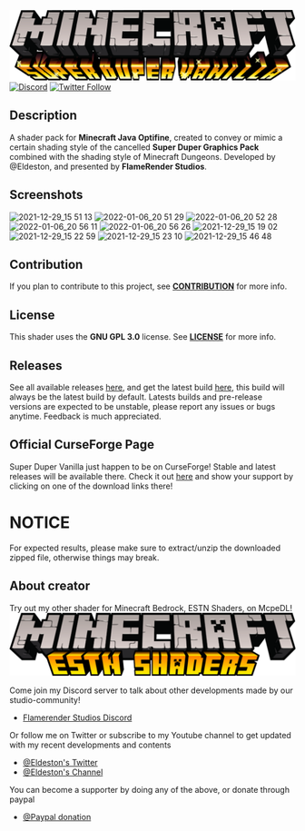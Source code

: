 ![titleLogo](/shaders/textures/title.png)
[![Discord](https://img.shields.io/discord/604061216779796492.svg?logo=discord&logoColor=white&logoWidth=20&labelColor=7289DA&label=Discord)](https://discord.gg/4XNhkcd)
[![Twitter Follow](https://img.shields.io/twitter/follow/eldeston?color=dark&label=Follow&logoColor=dark)](https://twitter.com/eldeston)

## Description
   A shader pack for **Minecraft Java Optifine**, created to convey or mimic a certain shading style of the cancelled __Super Duper Graphics Pack__ combined with the shading style of Minecraft Dungeons. Developed by @Eldeston, and presented by __FlameRender Studios__.

## Screenshots
![2021-12-29_15 51 13](https://user-images.githubusercontent.com/59617287/148426077-f6b04fca-ffaa-4e38-b4f2-20fdc3ca36e2.png)
![2022-01-06_20 51 29](https://user-images.githubusercontent.com/59617287/148426111-031e2906-7285-4521-b064-f355c5d7b36e.png)
![2022-01-06_20 52 28](https://user-images.githubusercontent.com/59617287/148426121-044649ad-fdcd-45e7-bdbb-7b41f9dc02e8.png)
![2022-01-06_20 56 11](https://user-images.githubusercontent.com/59617287/148426123-3733564f-fa1e-424b-a995-e48adfc6357a.png)
![2022-01-06_20 56 26](https://user-images.githubusercontent.com/59617287/148426129-93c6f425-8215-465d-9fad-b1ce2d463fd1.png)
![2021-12-29_15 19 02](https://user-images.githubusercontent.com/59617287/148426133-1d1ae77c-b860-4212-be22-f0cffca93c36.png)
![2021-12-29_15 22 59](https://user-images.githubusercontent.com/59617287/148426151-f73ec7c7-18ba-4d32-a6b0-06ed3d0046ba.png)
![2021-12-29_15 23 10](https://user-images.githubusercontent.com/59617287/148426195-441c9b0d-1907-4988-a2ab-73326191406d.png)
![2021-12-29_15 46 48](https://user-images.githubusercontent.com/59617287/148426242-5a739d72-5439-475b-8dc9-928886df5df0.png)

## Contribution
   If you plan to contribute to this project, see [**CONTRIBUTION**](CONTRIBUTION.md) for more info.

## License 
   This shader uses the **GNU GPL 3.0** license. See [**LICENSE**](LICENSE) for more info.

## Releases
   See all available releases [here](https://github.com/Eldeston/Super-Duper-Vanilla/releases), and get the latest build [here](https://github.com/Eldeston/Super-Duper-Vanilla/archive/refs/heads/master.zip), this build will always be the latest build by default. Latests builds and pre-release versions are expected to be unstable, please report any issues or bugs anytime. Feedback is much appreciated.

## Official CurseForge Page
   Super Duper Vanilla just happen to be on CurseForge! Stable and latest releases will be available there. Check it out [here](https://www.curseforge.com/minecraft/customization/super-duper-vanilla-shaders) and show your support by clicking on one of the download links there!

# NOTICE
   For expected results, please make sure to extract/unzip the downloaded zipped file, otherwise things may break.

## About creator
   Try out my other shader for Minecraft Bedrock, ESTN Shaders, on McpeDL!
   [![img](https://github.com/Eldeston/ESTN-Shaders/blob/master/textures/ui/title.png)](https://mcpedl.com/estn-shaders/?cookie_check=1)
   
   Come join my Discord server to talk about other developments made by our studio-community!
   * [Flamerender Studios Discord](https://discord.gg/4XNhkcd)
   
   Or follow me on Twitter or subscribe to my Youtube channel to get updated with my recent developments and contents
   * [@Eldeston's Twitter](https://twitter.com/eldeston)
   * [@Eldeston's Channel](https://www.youtube.com/channel/UCQCkkFh25ydxZwCqpBhJJlg?view_as=subscriber)

   You can become a supporter by doing any of the above, or donate through paypal
   * [@Paypal donation](https://www.paypal.com/donate?hosted_button_id=4XLQ4WE296JKW)
